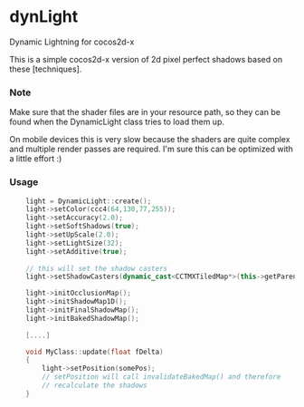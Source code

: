 dynLight
========

Dynamic Lightning for cocos2d-x

This is a simple cocos2d-x version of 2d pixel perfect shadows based on these [techniques].

### Note

Make sure that the shader files are in your resource path, so they can be found when the DynamicLight class tries to load them up.

On mobile devices this is very slow because the shaders are quite complex and multiple render passes are required. I'm sure this can be optimized with a little effort :)

### Usage

```c++
    light = DynamicLight::create();
    light->setColor(ccc4(64,130,77,255));
    light->setAccuracy(2.0);
    light->setSoftShadows(true);
    light->setUpScale(2.0);
    light->setLightSize(32);
    light->setAdditive(true);
    
    // this will set the shadow casters
    light->setShadowCasters(dynamic_cast<CCTMXTiledMap*>(this->getParent())->layerNamed("myMap"));

    light->initOcclusionMap();
    light->initShadowMap1D();
    light->initFinalShadowMap();
    light->initBakedShadowMap();
    
    [....]

    void MyClass::update(float fDelta)
    {
        light->setPosition(somePos);
        // setPosition will call invalidateBakedMap() and therefore
        // recalculate the shadows
    }
```

[here]: https://github.com/mattdesl/lwjgl-basics/wiki/2D-Pixel-Perfect-Shadows
